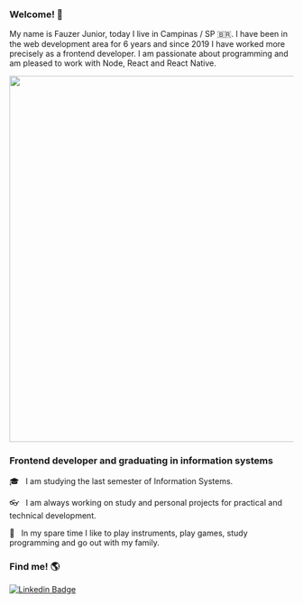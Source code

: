 ### Welcome! 🤟

My name is Fauzer Junior, today I live in Campinas / SP 🇧🇷. I have been in the web development area for 6 years and since 2019 I have worked more precisely as a frontend developer.
I am passionate about programming and am pleased to work with Node, React and React Native.

<img src="https://imgur.com/RO7HNwP.png" width="650" />

### Frontend developer and graduating in information systems

<p>🎓 &nbsp; I am studying the last semester of Information Systems.</p>
<p>👓 &nbsp; I am always working on study and personal projects for practical and technical development.</p>
<p>🎸 &nbsp; In my spare time I like to play instruments, play games, study programming and go out with my family.</p>

### Find me! 🌎

[![Linkedin Badge](https://img.shields.io/badge/-LinkedIn-blue?style=flat-square&logo=Linkedin&logoColor=white&link=https://www.linkedin.com/in/fauzerjunnior)](https://www.linkedin.com/in/fauzerjunnior)
